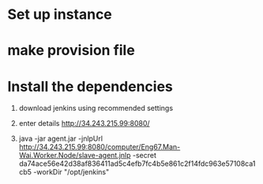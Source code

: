 # Set up instance

# make provision file

# Install the dependencies 

1) download jenkins using recommended settings

2) enter details http://34.243.215.99:8080/

3) java -jar agent.jar -jnlpUrl http://34.243.215.99:8080/computer/Eng67.Man-Wai.Worker.Node/slave-agent.jnlp -secret da74ace56e42d38af836411ad5c4efb7fc4b5e861c2f14fdc963e57108ca1cb5 -workDir "/opt/jenkins"

